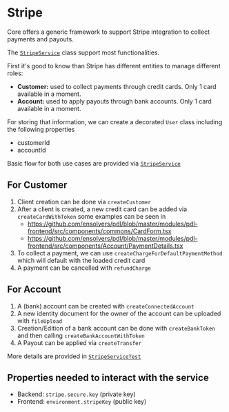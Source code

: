 # Stripe

Core offers a generic framework to support Stripe integration to collect payments and payouts.

The [`StripeService`](../modules/ensolvers-core-common/src/main/java/com/ensolvers/core/common/services/StripeService.java) class support most functionalities.

First it's good to know than Stripe has different entities to manage different roles:

- **Customer:** used to collect payments through credit cards. Only 1 card available in a moment.
- **Account:** used to apply payouts through bank accounts. Only 1 card available in a moment.

For storing that information, we can create a decorated `User` class including the following properties
- customerId
- accountId

Basic flow for both use cases are provided via [`StripeService`](../modules/ensolvers-core-common/src/main/java/com/ensolvers/core/common/services/StripeService.java)

## For Customer
1. Client creation can be done via `createCustomer`
2. After a client is created, a new credit card can be added via `createCardWithToken` some examples can be seen in 
    - https://github.com/ensolvers/pdl/blob/master/modules/pdl-frontend/src/components/commons/CardForm.tsx
    - https://github.com/ensolvers/pdl/blob/master/modules/pdl-frontend/src/components/Account/PaymentDetails.tsx
3. To collect a payment, we can use `createChargeForDefaultPaymentMethod` which will default with the loaded credit card 
4. A payment can be cancelled with `refundCharge`

## For Account 
1. A (bank) account can be created with `createConnectedAccount`
2. A new identity document for the owner of the account can be uploaded with `fileUpload`
3. Creation/Edition of a bank account can be done with `createBankToken` and then calling `createBankAccountWithToken`
4. A Payout can be applied via `createTransfer`


More details are provided in [`StripeServiceTest`](../modules/ensolvers-core-backend-api/src/test/java/com/ensolvers/core/common/services/StripeServiceTest.java)

## Properties needed to interact with the service
- Backend: `stripe.secure.key` (private key)
- Frontend: `environment.stripeKey` (public key)


